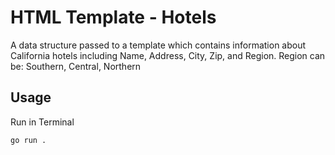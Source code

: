 # HTML Template - Hotels

A data structure passed to a template which contains information about California hotels including Name, Address, City, Zip, and Region.
Region can be: Southern, Central, Northern

## Usage

Run in Terminal

```
go run .
```